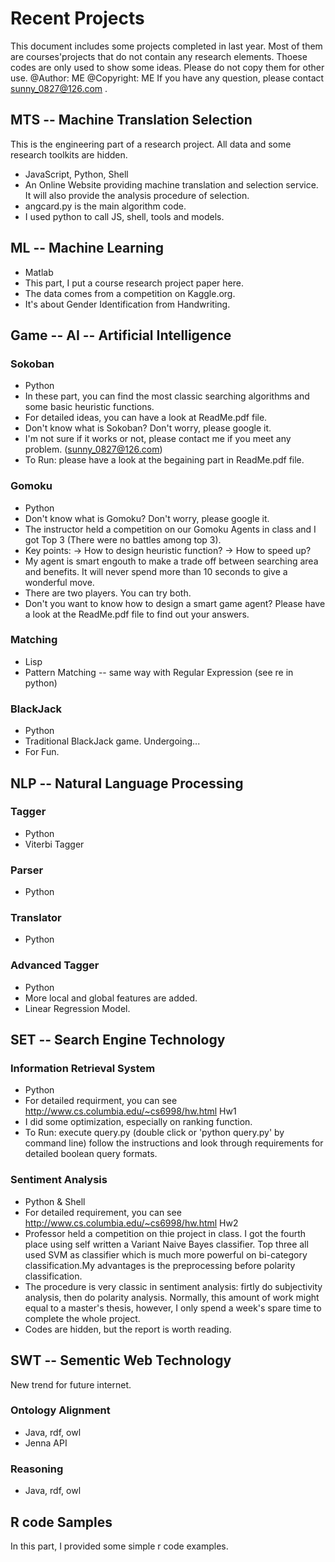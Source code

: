 ﻿# Recent Projects
This document includes some projects completed in last year. 
Most of them are courses'projects that do not contain any research elements.
Thoese codes are only used to show some ideas. Please do not copy them for other use. 
@Author: ME
@Copyright: ME
If you have any question, please contact sunny_0827@126.com .


## MTS -- Machine Translation Selection
This is the engineering part of a research project. All data and some research toolkits are hidden. 
* JavaScript, Python, Shell
* An Online Website providing machine translation and selection service. It will also provide the analysis procedure of selection.
* angcard.py is the main algorithm code.
* I used python to call JS, shell, tools and models.

## ML -- Machine Learning
* Matlab
* This part, I put a course research project paper here.
* The data comes from a competition on Kaggle.org.
* It's about Gender Identification from Handwriting.

## Game -- AI -- Artificial Intelligence

### Sokoban
* Python
* In these part, you can find the most classic searching algorithms and some basic heuristic functions.
* For detailed ideas, you can have a look at ReadMe.pdf file.
* Don't know what is Sokoban? Don't worry, please google it.
* I'm not sure if it works or not, please contact me if you meet any problem. (sunny_0827@126.com)
* To Run: please have a look at the begaining part in ReadMe.pdf file.

### Gomoku
* Python
* Don't know what is Gomoku? Don't worry, please google it.
* The instructor held a competition on our Gomoku Agents in class and I got Top 3 (There were no battles among top 3).
* Key points: -> How to design heuristic function?
              -> How to speed up?
* My agent is smart engouth to make a trade off between searching area and benefits. It will never spend more than 10 seconds to give a wonderful move. 
* There are two players. You can try both. 
* Don't you want to know how to design a smart game agent? Please have a look at the ReadMe.pdf file to find out your answers.

### Matching
* Lisp
* Pattern Matching -- same way with Regular Expression (see re in python)

### BlackJack
* Python
* Traditional BlackJack game. Undergoing...
* For Fun.


## NLP -- Natural Language Processing

### Tagger
* Python
* Viterbi Tagger

### Parser
* Python

### Translator
* Python

### Advanced Tagger
* Python
* More local and global features are added.
* Linear Regression Model.


## SET -- Search Engine Technology

### Information Retrieval System
* Python
* For detailed requirment, you can see http://www.cs.columbia.edu/~cs6998/hw.html Hw1
* I did some optimization, especially on ranking function.
* To Run:  execute query.py (double click or 'python query.py' by command line)
           follow the instructions and look through requirements for detailed boolean query formats.

### Sentiment Analysis
* Python & Shell
* For detailed requirement, you can see http://www.cs.columbia.edu/~cs6998/hw.html Hw2
* Professor held a competition on thie project in class. I got the fourth place using self written a Variant Naive Bayes classifier. Top three all used SVM as classifier which is much more powerful on bi-category classification.My advantages is the preprocessing before polarity classification.
* The procedure is very classic in sentiment analysis: firtly do subjectivity analysis, then do polarity analysis. Normally, this amount of work might equal to a master's thesis, however, I only spend a week's spare time to complete the whole project.
* Codes are hidden, but the report is worth reading.

## SWT -- Sementic Web Technology
New trend for future internet.

### Ontology Alignment
* Java, rdf, owl
* Jenna API

### Reasoning
* Java, rdf, owl


## R code Samples

In this part, I provided some simple r code examples.

